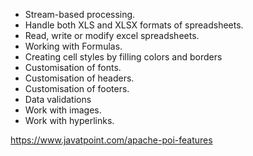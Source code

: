 * Stream-based processing.
* Handle both XLS and XLSX formats of spreadsheets.
* Read, write or modify excel spreadsheets.
* Working with Formulas.
* Creating cell styles by filling colors and borders
* Customisation of fonts.
* Customisation of headers.
* Customisation of footers.
* Data validations
* Work with images.
* Work with hyperlinks.

https://www.javatpoint.com/apache-poi-features